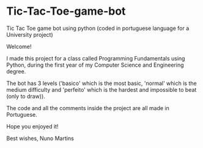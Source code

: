 # Tic-Tac-Toe-game-bot
Tic Tac Toe game bot using python (coded in portuguese language for a University project)

Welcome!

I made this project for a class called Programming Fundamentals using Python, during the first year of my Computer Science and Engineering degree.

The bot has 3 levels ('basico' which is the most basic, 'normal' which is the medium difficulty and 'perfeito' which is the hardest and impossible to beat (only to draw)).

The code and all the comments inside the project are all made in Portuguese.

Hope you enjoyed it!

Best wishes,
Nuno Martins
